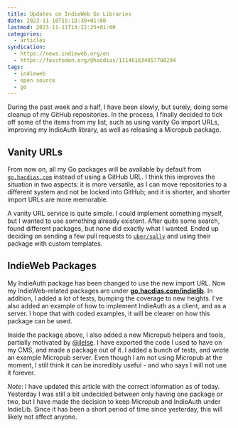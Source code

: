 ```yaml
---
title: Updates on IndieWeb Go Libraries
date: 2023-11-10T15:18:39+01:00
lastmod: 2023-11-11T14:22:25+01:00
categories:
  - articles
syndication:
  - https://news.indieweb.org/en
  - https://fosstodon.org/@hacdias/111461634857760294
tags:
  - indieweb
  - open source
  - go
---
```


During the past week and a half, I have been slowly, but surely, doing some cleanup of my GitHub repositories. In the process, I finally decided to tick off some of the items from my list, such as using vanity Go import URLs, improving my IndieAuth library, as well as releasing a Micropub package.

<!--more-->

## Vanity URLs

From now on, all my Go packages will be available by default from [`go.hacdias.com`](https://go.hacdias.com) instead of using a GitHub URL. I think this improves the situation in two aspects: it is more versatile, as I can move repositories to a different system and not be locked into GitHub; and it is shorter, and shorter import URLs are more memorable.

A vanity URL service is quite simple. I could implement something myself, but I wanted to use something already existent. After quite some search, found different packages, but none did exactly what I wanted. Ended up deciding on sending a few pull requests to [`uber/sally`](https://go.uber.org/sally) and using their package with custom templates.

## IndieWeb Packages

My IndieAuth package has been changed to use the new import URL. Now my IndieWeb-related packages are under [**go.hacdias.com/indielib**](https://go.hacdias.com/indielib). In addition, I added a lot of tests, bumping the coverage to new heights. I've also added an example of how to implement IndieAuth as a client, and as a server. I hope that with coded examples, it will be clearer on how this package can be used.

Inside the package above, I also added a new Micropub helpers and tools, partially motivated by [@jlelse](https://fosstodon.org/@jle/111351505430671803). I have exported the code I used to have on my CMS, and made a package out of it. I added a bunch of tests, and wrote an example Micropub server. Even though I am not using Micropub at the moment, I still think it can be incredibly useful - and who says I will not use it forever.

*Note*: I have updated this article with the correct information as of today. Yesterday I was still a bit undecided between only having one package or two, but I have made the decision to keep Micropub and IndieAuth under IndieLib. Since it has been a short period of time since yesterday, this will likely not affect anyone.
